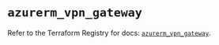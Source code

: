 # `azurerm_vpn_gateway`

Refer to the Terraform Registry for docs: [`azurerm_vpn_gateway`](https://registry.terraform.io/providers/hashicorp/azurerm/4.25.0/docs/resources/vpn_gateway).
